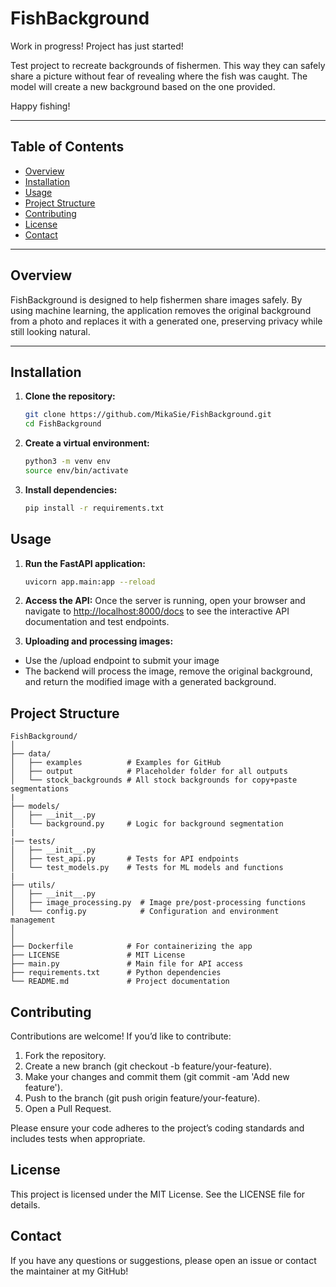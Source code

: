 # FishBackground

Work in progress! Project has just started!

Test project to recreate backgrounds of fishermen. This way they can safely share a picture without fear of revealing where the fish was caught. The model will create a new background based on the one provided.

Happy fishing!

---

## Table of Contents

- [Overview](#overview)
- [Installation](#installation)
- [Usage](#usage)
- [Project Structure](#project-structure)
- [Contributing](#contributing)
- [License](#license)
- [Contact](#contact)

---

## Overview

FishBackground is designed to help fishermen share images safely. By using machine learning, the application removes the original background from a photo and replaces it with a generated one, preserving privacy while still looking natural.

---

## Installation

1. **Clone the repository:**

   ```bash
   git clone https://github.com/MikaSie/FishBackground.git
   cd FishBackground
   ```

2. **Create a virtual environment:**

    ```bash
    python3 -m venv env 
    source env/bin/activate
    ```

3. **Install dependencies:**

    ```bash
    pip install -r requirements.txt
    ```

## Usage

1. **Run the FastAPI application:**

    ```bash
    uvicorn app.main:app --reload
    ```

2. **Access the API:**
Once the server is running, open your browser and navigate to <http://localhost:8000/docs> to see the interactive API documentation and test endpoints.

3. **Uploading and processing images:**

- Use the /upload endpoint to submit your image
- The backend will process the image, remove the original background, and return the modified image with a generated background.

## Project Structure

```text
FishBackground/
│
├── data/                
│   ├── examples          # Examples for GitHub    
│   ├── output            # Placeholder folder for all outputs
│   └── stock_backgrounds # All stock backgrounds for copy+paste segmentations
|
├── models/                
│   ├── __init__.py       
│   └── background.py     # Logic for background segmentation
|
|── tests/                 
│   ├── __init__.py       
│   ├── test_api.py       # Tests for API endpoints
│   └── test_models.py    # Tests for ML models and functions
|
├── utils/                 
│   ├── __init__.py       
│   ├── image_processing.py  # Image pre/post-processing functions
│   └── config.py            # Configuration and environment management
│
│
├── Dockerfile            # For containerizing the app
├── LICENSE               # MIT License
├── main.py               # Main file for API access
├── requirements.txt      # Python dependencies
└── README.md             # Project documentation
```

## Contributing

Contributions are welcome! If you’d like to contribute:

1. Fork the repository.
2. Create a new branch (git checkout -b feature/your-feature).
3. Make your changes and commit them (git commit -am 'Add new feature').
4. Push to the branch (git push origin feature/your-feature).
5. Open a Pull Request.

Please ensure your code adheres to the project’s coding standards and includes tests when appropriate.

## License

This project is licensed under the MIT License. See the LICENSE file for details.

## Contact

If you have any questions or suggestions, please open an issue or contact the maintainer at my GitHub!
